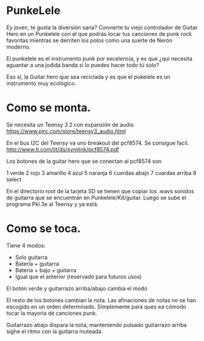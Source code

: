 # PunkeLele

Ey joven, te gusta la diversión sana? Convierte tu viejo controlador de Guitar Hero en un Punkelele con el que podrás tocar tus canciones de punk rock favoritas mientras se derriten los polos como una suerte de Nerón moderno. 

El punkelele es el instrumento punk por excelencia, y es que ¿qui necesita aguantar a una jodida banda si lo puedes hacer todo tú solo?

Eso sí, la Guitar hero que sea reciclada y es que el pukelele es un instrumento muy ecológico.

Como se monta.
==============

Se necesita un Teensy 3.2 con expansión de audio
https://www.pjrc.com/store/teensy3_audio.html

En el bus I2C del Teensy va uno breakout del pcf8574. Se consigue facil.  
http://www.ti.com/lit/ds/symlink/pcf8574.pdf

Los botones de la guitar hero que se conectan al pcf8574 son

1 verde
2 rojo
3 amarillo
4 azul
5 naranja
6 cuerdas abajo
7 cuardas arriba
8 select

En el directorio root de la tarjeta SD se tienen que copiar los .wavs sonidos de guitarra que se encuentran en Punkelele/Kit/guitar. Luego se sube el programa Pkl.3e al Teensy y ya está.

Como se toca.
=============
Tiene 4 modos:
  - Solo guitarra
  - Bateria + guitarra
  - Bateria + bajo + guitarra
  - Igual que el anterior (reservado para futuros usos)
  
  El botón verde y guitarrazo arriba/abajo cambia el modo
  
  El resto de los botones cambian la nota. Las afinaciones de notas no se han escogido en un orden determinado. Simplemente para ques ea cómodo tocar la mayoria de canciones punk.

Guitarrazo abajo dispara la nota, manteniendo pulsado guitarrazo arriba sighe el ritmo con la guitarra muteada.

  
  
